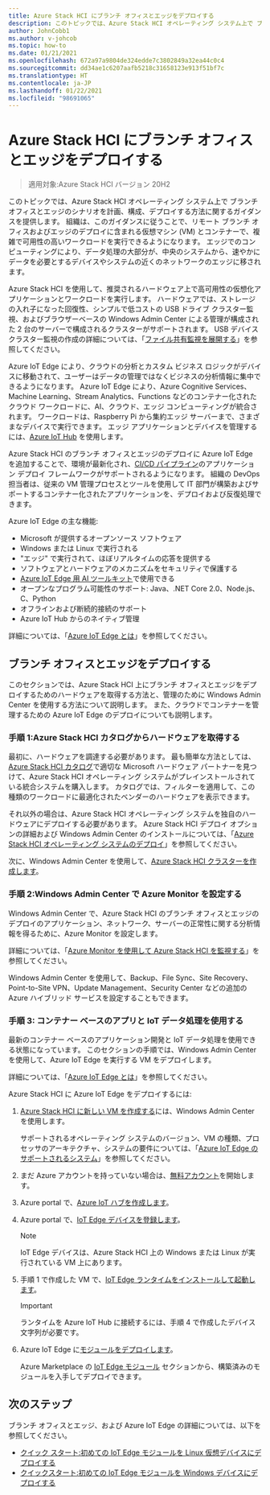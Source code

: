 ```yaml
---
title: Azure Stack HCI にブランチ オフィスとエッジをデプロイする
description: このトピックでは、Azure Stack HCI オペレーティング システム上で ブランチ オフィスとエッジのシナリオを計画、構成、デプロイする方法に関するガイダンスを提供します。
author: JohnCobb1
ms.author: v-johcob
ms.topic: how-to
ms.date: 01/21/2021
ms.openlocfilehash: 672a97a9804de324edde7c3802849a32ea44c0c4
ms.sourcegitcommit: dd34ae1c6207aafb5218c31658123e913f51bf7c
ms.translationtype: HT
ms.contentlocale: ja-JP
ms.lasthandoff: 01/22/2021
ms.locfileid: "98691065"
---
```

# <a name="deploy-branch-office-and-edge-on-azure-stack-hci"></a>Azure Stack HCI にブランチ オフィスとエッジをデプロイする

>適用対象:Azure Stack HCI バージョン 20H2

このトピックでは、Azure Stack HCI オペレーティング システム上で ブランチ オフィスとエッジのシナリオを計画、構成、デプロイする方法に関するガイダンスを提供します。 組織は、このガイダンスに従うことで、リモート ブランチ オフィスおよびエッジのデプロイに含まれる仮想マシン (VM) とコンテナーで、複雑で可用性の高いワークロードを実行できるようになります。 エッジでのコンピューティングにより、データ処理の大部分が、中央のシステムから、速やかにデータを必要とするデバイスやシステムの近くのネットワークのエッジに移されます。

Azure Stack HCI を使用して、推奨されるハードウェア上で高可用性の仮想化アプリケーションとワークロードを実行します。 ハードウェアでは、ストレージの入れ子になった回復性、シンプルで低コストの USB ドライブ クラスター監視、およびブラウザーベースの Windows Admin Center による管理が構成された 2 台のサーバーで構成されるクラスターがサポートされます。 USB デバイス クラスター監視の作成の詳細については、「[ファイル共有監視を展開する](https://docs.microsoft.com/windows-server/failover-clustering/file-share-witness)」を参照してください。

Azure IoT Edge により、クラウドの分析とカスタム ビジネス ロジックがデバイスに移動されて、ユーザーはデータの管理ではなくビジネスの分析情報に集中できるようになります。 Azure IoT Edge により、Azure Cognitive Services、Machine Learning、Stream Analytics、Functions などのコンテナー化されたクラウド ワークロードに、AI、クラウド、エッジ コンピューティングが統合されます。 ワークロードは、Raspberry Pi から集約エッジ サーバーまで、さまざまなデバイスで実行できます。 エッジ アプリケーションとデバイスを管理するには、[Azure IoT Hub](https://azure.microsoft.com/services/iot-hub) を使用します。

Azure Stack HCI のブランチ オフィスとエッジのデプロイに Azure IoT Edge を追加することで、環境が最新化され、[CI/CD パイプライン](https://docs.microsoft.com/azure/iot-edge/how-to-continuous-integration-continuous-deployment)のアプリケーション デプロイ フレームワークがサポートされるようになります。 組織の DevOps 担当者は、従来の VM 管理プロセスとツールを使用して IT 部門が構築およびサポートするコンテナー化されたアプリケーションを、デプロイおよび反復処理できます。

Azure IoT Edge の主な機能:
- Microsoft が提供するオープンソース ソフトウェア
- Windows または Linux で実行される
- "エッジ" で実行されて、ほぼリアルタイムの応答を提供する
- ソフトウェアとハードウェアのメカニズムをセキュリティで保護する
- [Azure IoT Edge 用 AI ツールキット](https://github.com/Azure/ai-toolkit-iot-edge)で使用できる
- オープンなプログラム可能性のサポート: Java、.NET Core 2.0、Node.js、C、Python
- オフラインおよび断続的接続のサポート
- Azure IoT Hub からのネイティブ管理

詳細については、「[Azure IoT Edge とは](https://docs.microsoft.com/azure/iot-edge/about-iot-edge)」を参照してください。

## <a name="deploy-branch-office-and-edge"></a>ブランチ オフィスとエッジをデプロイする
このセクションでは、Azure Stack HCI 上にブランチ オフィスとエッジをデプロイするためのハードウェアを取得する方法と、管理のために Windows Admin Center を使用する方法について説明します。 また、クラウドでコンテナーを管理するための Azure IoT Edge のデプロイについても説明します。

### <a name="step-1-acquire-hardware-from-the-azure-stack-hci-catalog"></a>手順 1:Azure Stack HCI カタログからハードウェアを取得する
最初に、ハードウェアを調達する必要があります。 最も簡単な方法としては、[Azure Stack HCI カタログ](https://hcicatalog.azurewebsites.net)で適切な Microsoft ハードウェア パートナーを見つけて、Azure Stack HCI オペレーティング システムがプレインストールされている統合システムを購入します。 カタログでは、フィルターを適用して、この種類のワークロードに最適化されたベンダーのハードウェアを表示できます。

それ以外の場合は、Azure Stack HCI オペレーティング システムを独自のハードウェアにデプロイする必要があります。 Azure Stack HCI デプロイ オプションの詳細および Windows Admin Center のインストールについては、「[Azure Stack HCI オペレーティング システムのデプロイ](./operating-system.md)」を参照してください。

次に、Windows Admin Center を使用して、[Azure Stack HCI クラスターを作成します](./create-cluster.md)。

### <a name="step-2-set-up-azure-monitor-in-windows-admin-center"></a>手順 2:Windows Admin Center で Azure Monitor を設定する
Windows Admin Center で、Azure Stack HCI のブランチ オフィスとエッジのデプロイのアプリケーション、ネットワーク、サーバーの正常性に関する分析情報を得るために、Azure Monitor を設定します。

詳細については、「[Azure Monitor を使用して Azure Stack HCI を監視する](../manage/azure-monitor.md)」を参照してください。

Windows Admin Center を使用して、Backup、File Sync、Site Recovery、Point-to-Site VPN、Update Management、Security Center などの追加の Azure ハイブリッド サービスを設定することもできます。

### <a name="step-3-use-container-based-apps-and-iot-data-processing"></a>手順 3: コンテナー ベースのアプリと IoT データ処理を使用する
最新のコンテナー ベースのアプリケーション開発と IoT データ処理を使用できる状態になっています。 このセクションの手順では、Windows Admin Center を使用して、Azure IoT Edge を実行する VM をデプロイします。

詳細については、「[Azure IoT Edge とは](https://docs.microsoft.com/azure/iot-edge/about-iot-edge)」を参照してください。

Azure Stack HCI に Azure IoT Edge をデプロイするには:
1. [Azure Stack HCI に新しい VM を作成する](https://docs.microsoft.com/windows-server/manage/windows-admin-center/use/manage-virtual-machines#create-a-new-virtual-machine)には、Windows Admin Center を使用します。

    サポートされるオペレーティング システムのバージョン、VM の種類、プロセッサのアーキテクチャ、システムの要件については、「[Azure IoT Edge のサポートされるシステム](https://docs.microsoft.com/azure/iot-edge/support)」を参照してください。

1. まだ Azure アカウントを持っていない場合は、[無料アカウント](https://azure.microsoft.com/free)を開始します。
1. Azure portal で、[Azure IoT ハブを作成します](https://docs.microsoft.com/azure/iot-edge/quickstart#create-an-iot-hub)。
1. Azure portal で、[IoT Edge デバイスを登録します](https://docs.microsoft.com/azure/iot-edge/quickstart#register-an-iot-edge-device)。

    >[!NOTE]
    > IoT Edge デバイスは、Azure Stack HCI 上の Windows または Linux が実行されている VM 上にあります。

1. 手順 1 で作成した VM で、[IoT Edge ランタイムをインストールして起動します](https://docs.microsoft.com/azure/iot-edge/quickstart#install-and-start-the-iot-edge-runtime)。

   >[!IMPORTANT]
   > ランタイムを Azure IoT Hub に接続するには、手順 4 で作成したデバイス文字列が必要です。

1. Azure IoT Edge に[モジュールをデプロイします](https://docs.microsoft.com/azure/iot-edge/quickstart#deploy-a-module)。

    Azure Marketplace の [IoT Edge モジュール](https://azuremarketplace.microsoft.com/marketplace/apps/category/internet-of-things?page=1&subcategories=iot-edge-modules) セクションから、構築済みのモジュールを入手してデプロイできます。

## <a name="next-steps"></a>次のステップ
ブランチ オフィスとエッジ、および Azure IoT Edge の詳細については、以下を参照してください。
- [クイック スタート:初めての IoT Edge モジュールを Linux 仮想デバイスにデプロイする](https://docs.microsoft.com/azure/iot-edge/quickstart-linux?view=iotedge-2018-06&preserve-view=true)
- [クイックスタート:初めての IoT Edge モジュールを Windows デバイスにデプロイする](https://docs.microsoft.com/azure/iot-edge/quickstart?view=iotedge-2018-06&preserve-view=true)

